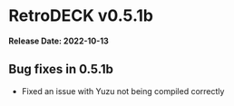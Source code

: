 # RetroDECK v0.5.1b

**Release Date: 2022-10-13**

## Bug fixes in 0.5.1b

* Fixed an issue with Yuzu not being compiled correctly
